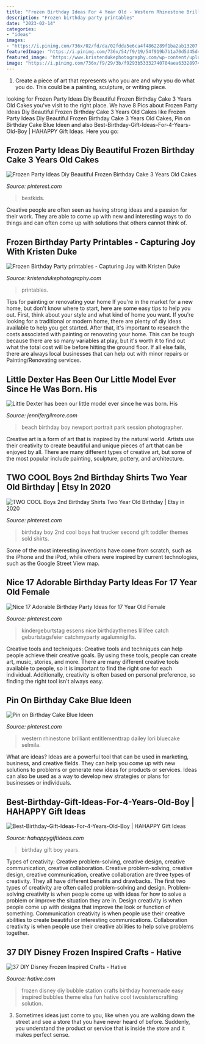 ```yaml
---
title: "Frozen Birthday Ideas For 4 Year Old - Western Rhinestone Brilliant Entitlementtrap Dailey Lori Bluecake Selmila"
description: "Frozen birthday party printables"
date: "2023-02-14"
categories:
- "ideas"
images:
- "https://i.pinimg.com/736x/02/fd/da/02fdda5e6ca4f4862289f1ba2ab13207.jpg"
featuredImage: "https://i.pinimg.com/736x/54/f9/19/54f919b7b1a70d5d45d4cf05f2a64889.jpg"
featured_image: "https://www.kristendukephotography.com/wp-content/uploads/2015/04/Elsa-Birthday.jpg"
image: "https://i.pinimg.com/736x/f9/29/3b/f9293b53332740704aea63328974bd42.jpg"
---
```



1. Create a piece of art that represents who you are and why you do what you do. This could be a painting, sculpture, or writing piece. 

	

		
looking for Frozen Party Ideas Diy Beautiful Frozen Birthday Cake 3 Years Old Cakes you've visit to the right place. We have 8 Pics about Frozen Party Ideas Diy Beautiful Frozen Birthday Cake 3 Years Old Cakes like Frozen Party Ideas Diy Beautiful Frozen Birthday Cake 3 Years Old Cakes, Pin on Birthday Cake Blue Ideen and also Best-Birthday-Gift-Ideas-For-4-Years-Old-Boy | HAHAPPY Gift Ideas. Here you go:
		
    
## Frozen Party Ideas Diy Beautiful Frozen Birthday Cake 3 Years Old Cakes

<img loading=lazy src="https://i.pinimg.com/736x/f9/29/3b/f9293b53332740704aea63328974bd42.jpg" onerror="this.onerror=null;this.src='https://tse1.mm.bing.net/th?id=OIP.Q6xkMsG8u5Ak2Sj7Dl5OTAHaJ3&amp;pid=15.1';" alt="Frozen Party Ideas Diy Beautiful Frozen Birthday Cake 3 Years Old Cakes">

_Source: pinterest.com_

>bestkids. 

	

Creative people are often seen as having strong ideas and a passion for their work. They are able to come up with new and interesting ways to do things and can often come up with solutions that others cannot think of.

    
## Frozen Birthday Party Printables - Capturing Joy With Kristen Duke

<img loading=lazy src="https://www.kristendukephotography.com/wp-content/uploads/2015/04/Elsa-Birthday.jpg" onerror="this.onerror=null;this.src='https://tse1.mm.bing.net/th?id=OIP.VqmoBRcDEaqDxkWvZT8zhgHaLH&amp;pid=15.1';" alt="Frozen Birthday Party printables - Capturing Joy with Kristen Duke">

_Source: kristendukephotography.com_

>printables. 

	

Tips for painting or renovating your home
If you're in the market for a new home, but don't know where to start, here are some easy tips to help you out. First, think about your style and what kind of home you want. If you're looking for a traditional or modern home, there are plenty of diy ideas available to help you get started.
After that, it's important to research the costs associated with painting or renovating your home. This can be tough because there are so many variables at play, but it's worth it to find out what the total cost will be before hitting the ground floor. If all else fails, there are always local businesses that can help out with minor repairs or Painting/Renovating services.

    
## Little Dexter Has Been Our Little Model Ever Since He Was Born. His

<img loading=lazy src="https://jennifergilmore.com/blog/wp-content/uploads/2014/10/gilmore_studios_family_portrait_photo_at_the_park_rustic_woods_balloons_colorful_outfit_newport_beach_orange_county_2_year_old_boy_toddler_blog_03.jpg" onerror="this.onerror=null;this.src='https://tse4.mm.bing.net/th?id=OIP.-41232uzs4OPW_PNPltTeQHaFS&amp;pid=15.1';" alt="Little Dexter has been our little model ever since he was born. His">

_Source: jennifergilmore.com_

>beach birthday boy newport portrait park session photographer. 

	

Creative art is a form of art that is inspired by the natural world. Artists use their creativity to create beautiful and unique pieces of art that can be enjoyed by all. There are many different types of creative art, but some of the most popular include painting, sculpture, pottery, and architecture.

    
## TWO COOL Boys 2nd Birthday Shirts Two Year Old Birthday | Etsy In 2020

<img loading=lazy src="https://i.pinimg.com/originals/0e/cf/05/0ecf05afee792951d3b11d5b7dbecf76.jpg" onerror="this.onerror=null;this.src='https://tse4.mm.bing.net/th?id=OIP.a1BhacRbFKp4i99rqIEl_AHaLG&amp;pid=15.1';" alt="TWO COOL Boys 2nd Birthday Shirts Two Year Old Birthday | Etsy in 2020">

_Source: pinterest.com_

>birthday boy 2nd cool boys hat trucker second gift toddler themes sold shirts. 

	

Some of the most interesting inventions have come from scratch, such as the iPhone and the iPod, while others were inspired by current technologies, such as the Google Street View map.

    
## Nice 17 Adorable Birthday Party Ideas For 17 Year Old Female

<img loading=lazy src="https://i.pinimg.com/736x/02/fd/da/02fdda5e6ca4f4862289f1ba2ab13207.jpg" onerror="this.onerror=null;this.src='https://tse4.mm.bing.net/th?id=OIP.ASMjN5yez98K0QMc6oBoeAHaJ3&amp;pid=15.1';" alt="Nice 17 Adorable Birthday Party Ideas for 17 Year Old Female">

_Source: pinterest.com_

>kindergeburtstag essens nice birthdaythemes lillifee catch geburtstagsfeier catchmyparty agalumnigifts. 

	

Creative tools and techniques:
Creative tools and techniques can help people achieve their creative goals. By using these tools, people can create art, music, stories, and more. There are many different creative tools available to people, so it is important to find the right one for each individual. Additionally, creativity is often based on personal preference, so finding the right tool isn't always easy.

    
## Pin On Birthday Cake Blue Ideen

<img loading=lazy src="https://i.pinimg.com/736x/54/f9/19/54f919b7b1a70d5d45d4cf05f2a64889.jpg" onerror="this.onerror=null;this.src='https://tse2.mm.bing.net/th?id=OIP.ARUYo1lOAP1pcKlNjX6FUwHaLH&amp;pid=15.1';" alt="Pin on Birthday Cake Blue Ideen">

_Source: pinterest.com_

>western rhinestone brilliant entitlementtrap dailey lori bluecake selmila. 

	

What are ideas?
Ideas are a powerful tool that can be used in marketing, business, and creative fields. They can help you come up with new solutions to problems or generate new ideas for products or services. Ideas can also be used as a way to develop new strategies or plans for businesses or individuals.

    
## Best-Birthday-Gift-Ideas-For-4-Years-Old-Boy | HAHAPPY Gift Ideas

<img loading=lazy src="https://hahappygiftideas.com/wp-content/uploads/2020/03/Best-Birthday-Gift-Ideas-For-4-Years-Old-Boy.png" onerror="this.onerror=null;this.src='https://tse4.mm.bing.net/th?id=OIP.GQlTJTZd5DeX9BwsvMi0qAHaLG&amp;pid=15.1';" alt="Best-Birthday-Gift-Ideas-For-4-Years-Old-Boy | HAHAPPY Gift Ideas">

_Source: hahappygiftideas.com_

>birthday gift boy years. 

	

Types of creativity: Creative problem-solving, creative design, creative communication, creative collaboration.
Creative problem-solving, creative design, creative communication, creative collaboration are three types of creativity. They all have different benefits and drawbacks. The first two types of creativity are often called problem-solving and design. Problem-solving creativity is when people come up with ideas for how to solve a problem or improve the situation they are in. Design creativity is when people come up with designs that improve the look or function of something. Communication creativity is when people use their creative abilities to create beautiful or interesting communications. Collaboration creativity is when people use their creative abilities to help solve problems together.

    
## 37 DIY Disney Frozen Inspired Crafts - Hative

<img loading=lazy src="https://hative.com/wp-content/uploads/2015/10/diy-frozen-crafts/12-diy-frozen-crafts.jpg" onerror="this.onerror=null;this.src='https://tse1.mm.bing.net/th?id=OIP.2p4XdtcK86feCHwQHWy8RwHaK4&amp;pid=15.1';" alt="37 DIY Disney Frozen Inspired Crafts - Hative">

_Source: hative.com_

>frozen disney diy bubble station crafts birthday homemade easy inspired bubbles theme elsa fun hative cool twosisterscrafting solution. 

	

3. Sometimes ideas just come to you, like when you are walking down the street and see a store that you have never heard of before. Suddenly, you understand the product or service that is inside the store and it makes perfect sense.

